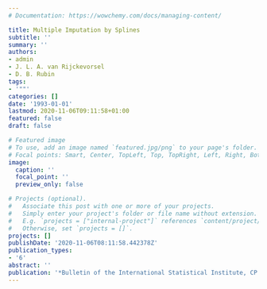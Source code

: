 ```yaml
---
# Documentation: https://wowchemy.com/docs/managing-content/

title: Multiple Imputation by Splines
subtitle: ''
summary: ''
authors:
- admin
- J. L. A. van Rijckevorsel
- D. B. Rubin
tags:
- '""'
categories: []
date: '1993-01-01'
lastmod: 2020-11-06T09:11:58+01:00
featured: false
draft: false

# Featured image
# To use, add an image named `featured.jpg/png` to your page's folder.
# Focal points: Smart, Center, TopLeft, Top, TopRight, Left, Right, BottomLeft, Bottom, BottomRight.
image:
  caption: ''
  focal_point: ''
  preview_only: false

# Projects (optional).
#   Associate this post with one or more of your projects.
#   Simply enter your project's folder or file name without extension.
#   E.g. `projects = ["internal-project"]` references `content/project/deep-learning/index.md`.
#   Otherwise, set `projects = []`.
projects: []
publishDate: '2020-11-06T08:11:58.442378Z'
publication_types:
- '6'
abstract: ''
publication: '*Bulletin of the International Statistical Institute, CP II*'
---
```


